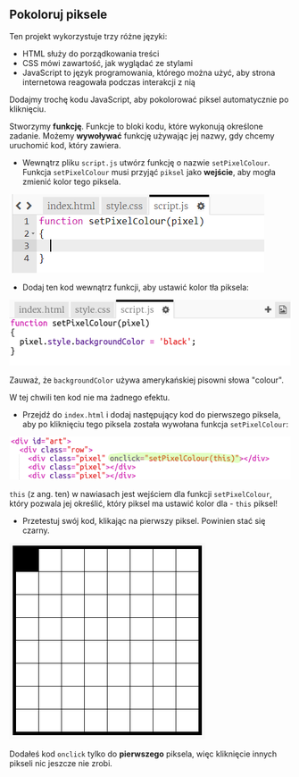 ## Pokoloruj piksele

Ten projekt wykorzystuje trzy różne języki:

+ HTML służy do porządkowania treści
+ CSS mówi zawartość, jak wyglądać ze stylami
+ JavaScript to język programowania, którego można użyć, aby strona internetowa reagowała podczas interakcji z nią

Dodajmy trochę kodu JavaScript, aby pokolorować piksel automatycznie po kliknięciu.

Stworzymy **funkcję**. Funkcje to bloki kodu, które wykonują określone zadanie. Możemy **wywoływać** funkcję używając jej nazwy, gdy chcemy uruchomić kod, który zawiera.

+ Wewnątrz pliku `script.js` utwórz funkcję o nazwie `setPixelColour`. Funkcja `setPixelColour` musi przyjąć `piksel` jako **wejście**, aby mogła zmienić kolor tego piksela.

![Stwórz funkcję](images/create-function.png)

+ Dodaj ten kod wewnątrz funkcji, aby ustawić kolor tła piksela:

![zrzut ekranu](images/pixel-art-set-pixel-colour.png)

Zauważ, że `backgroundColor` używa amerykańskiej pisowni słowa "colour".

W tej chwili ten kod nie ma żadnego efektu.

+ Przejdź do `index.html` i dodaj następujący kod do pierwszego piksela, aby po kliknięciu tego piksela została wywołana funkcja `setPixelColour`:

![zrzut ekranu](images/pixel-art-onclick.png)

`this` (z ang. ten) w nawiasach jest wejściem dla funkcji `setPixelColour`, który pozwala jej określić, który piksel ma ustawić kolor dla - `this` piksel!

+ Przetestuj swój kod, klikając na pierwszy piksel. Powinien stać się czarny.

![zrzut ekranu](images/pixel-art-black.png)

Dodałeś kod `onclick` tylko do **pierwszego** piksela, więc kliknięcie innych pikseli nic jeszcze nie zrobi.